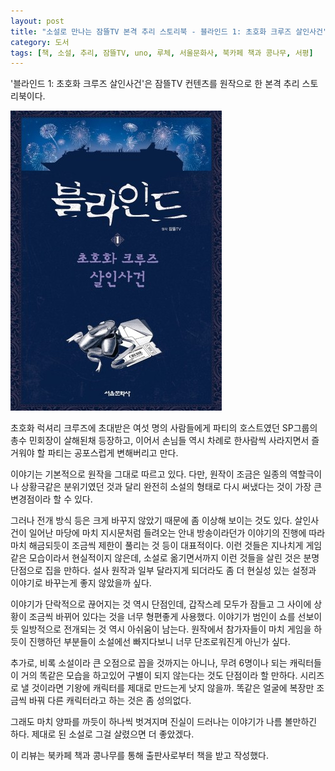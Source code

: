 ```yaml
---
layout: post
title: "소설로 만나는 잠뜰TV 본격 추리 스토리북 - 블라인드 1: 초호화 크루즈 살인사건"
category: 도서
tags: [책, 소설, 추리, 잠뜰TV, uno, 루체, 서울문화사, 북카페 책과 콩나무, 서평]
---
```


'블라인드 1: 초호화 크루즈 살인사건'은
잠뜰TV 컨텐츠를 원작으로 한 본격 추리 스토리북이다.

![표지](/images/sleepground-blind-1-book-h480.jpg)

초호화 럭셔리 크루즈에 초대받은 여섯 명의 사람들에게
파티의 호스트였던 SP그룹의 총수 민회장이 살해된채 등장하고,
이어서 손님들 역시 차례로 한사람씩 사라지면서
즐거워야 할 파티는 공포스럽게 변해버리고 만다.

이야기는 기본적으로 원작을 그대로 따르고 있다.
다만, 원작이 조금은 일종의 역할극이나 상황극같은 분위기였던 것과 달리
완전히 소설의 형태로 다시 써냈다는 것이 가장 큰 변경점이라 할 수 있다.

그러나 전개 방식 등은 크게 바꾸지 않았기 때문에 좀 이상해 보이는 것도 있다.
살인사건이 일어난 마당에 마치 지시문처럼 들려오는 안내 방송이라던가
이야기의 진행에 따라 마치 해금되듯이 조금씩 제한이 풀리는 것 등이 대표적이다.
이런 것들은 지나치게 게임같은 모습이라서 현실적이지 않은데,
소설로 옮기면서까지 이런 것들을 살린 것은 분명 단점으로 집을 만하다.
설사 원작과 일부 달라지게 되더라도 좀 더 현실성 있는 설정과 이야기로 바꾸는게 좋지 않았을까 싶다.

이야기가 단락적으로 끊어지는 것 역시 단점인데,
갑작스레 모두가 잠들고 그 사이에 상황이 조금씩 바뀌어 있다는 것을 너무 형편좋게 사용했다.
이야기가 범인이 쇼를 선보이듯 일방적으로 전개되는 것 역시 아쉬움이 남는다.
원작에서 참가자들이 마치 게임을 하듯이 진행하던 부분들이 소설에선 빠지다보니 너무 단조로워진게 아닌가 싶다.

추가로, 비록 소설이라 큰 오점으로 꼽을 것까지는 아니나,
무려 6명이나 되는 캐릭터들이 거의 똑같은 모습을 하고있어 구별이 되지 않는다는 것도 단점이라 할 만하다.
시리즈로 낼 것이라면 기왕에 캐릭터를 제대로 만드는게 낫지 않을까.
똑같은 얼굴에 복장만 조금씩 바꿔 다른 캐릭터라고 하는 것은 좀 성의없다.

그래도 마치 양파를 까듯이 하나씩 벗겨지며 진실이 드러나는 이야기가 나름 볼만하긴 하다.
제대로 된 소설로 그걸 살렸으면 더 좋았겠다.



<div class="im im-info">
이 리뷰는 북카페 책과 콩나무를 통해 출판사로부터 책을 받고 작성했다.
</div>
